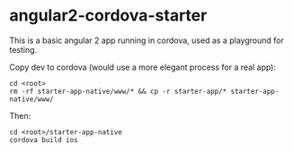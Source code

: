 # angular2-cordova-starter

This is a basic angular 2 app running in cordova, used as a playground for testing.

Copy dev to cordova (would use a more elegant process for a real app):
```
cd <root>
rm -rf starter-app-native/www/* && cp -r starter-app/* starter-app-native/www/
```

Then:
```
cd <root>/starter-app-native
cordova build ios
```
